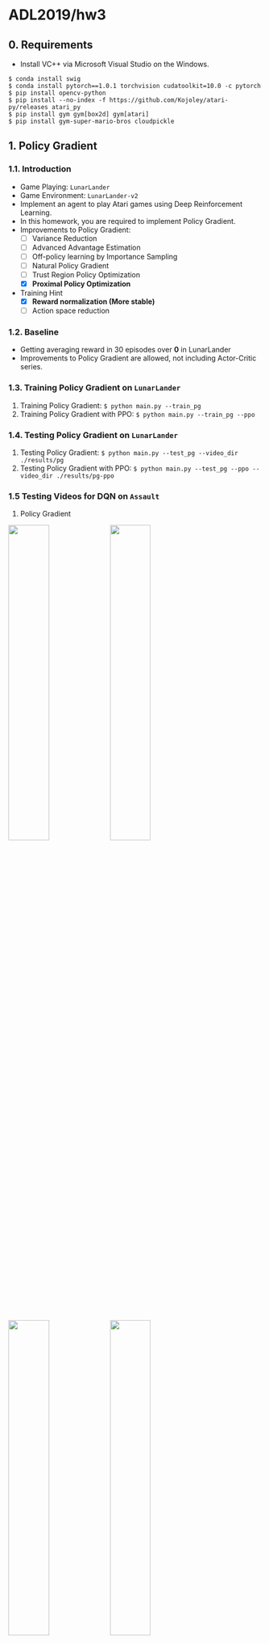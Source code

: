# ADL2019/hw3

## 0. Requirements
* Install VC++ via Microsoft Visual Studio on the Windows.
```shell
$ conda install swig
$ conda install pytorch==1.0.1 torchvision cudatoolkit=10.0 -c pytorch
$ pip install opencv-python
$ pip install --no-index -f https://github.com/Kojoley/atari-py/releases atari_py
$ pip install gym gym[box2d] gym[atari]
$ pip install gym-super-mario-bros cloudpickle
```

## 1. Policy Gradient

### 1.1. Introduction
* Game Playing: `LunarLander`
* Game Environment: `LunarLander-v2`
* Implement an agent to play Atari games using Deep Reinforcement Learning.
* In this homework, you are required to implement Policy Gradient.
* Improvements to Policy Gradient:
    * [ ] Variance Reduction
    * [ ] Advanced Advantage Estimation
    * [ ] Off-policy learning by Importance Sampling
    * [ ] Natural Policy Gradient
    * [ ] Trust Region Policy Optimization
    * [x] **Proximal Policy Optimization**
* Training Hint
    * [x] **Reward normalization (More stable)**
    * [ ] Action space reduction

### 1.2. Baseline
* Getting averaging reward in 30 episodes over **0** in LunarLander
* Improvements to Policy Gradient are allowed, not including Actor-Critic series.

### 1.3. Training Policy Gradient on `LunarLander`
1. Training Policy Gradient:
    `$ python main.py --train_pg`
2. Training Policy Gradient with PPO:
    `$ python main.py --train_pg --ppo`

### 1.4. Testing Policy Gradient on `LunarLander`
1. Testing Policy Gradient:
    `$ python main.py --test_pg --video_dir ./results/pg`
2. Testing Policy Gradient with PPO:
    `$ python main.py --test_pg --ppo --video_dir ./results/pg-ppo`

### 1.5 Testing Videos for DQN on `Assault`
1. Policy Gradient

<img src="https://github.com/JasonYao81000/ADL2019/blob/master/hw3/results/pg/openaigym.video.0.21396.video000000.gif" width="40%"><img src="https://github.com/JasonYao81000/ADL2019/blob/master/hw3/results/pg/openaigym.video.0.21396.video000001.gif" width="40%">

<img src="https://github.com/JasonYao81000/ADL2019/blob/master/hw3/results/pg/openaigym.video.0.21396.video000008.gif" width="40%"><img src="https://github.com/JasonYao81000/ADL2019/blob/master/hw3/results/pg/openaigym.video.0.21396.video000027.gif" width="40%">

2. Policy Gradient with PPO

<img src="https://github.com/JasonYao81000/ADL2019/blob/master/hw3/results/pg-ppo/openaigym.video.0.13592.video000000.gif" width="40%"><img src="https://github.com/JasonYao81000/ADL2019/blob/master/hw3/results/pg-ppo/openaigym.video.0.13592.video000001.gif" width="40%">

<img src="https://github.com/JasonYao81000/ADL2019/blob/master/hw3/results/pg-ppo/openaigym.video.0.13592.video000008.gif" width="40%"><img src="https://github.com/JasonYao81000/ADL2019/blob/master/hw3/results/pg-ppo/openaigym.video.0.13592.video000027.gif" width="40%">

### 1.6. Mean Reward in 30 Episodes
1. Policy Gradient: `Run 30 episodes, Mean: 159.41205516866356`
2. Policy Gradient with PPO: `Run 30 episodes, Mean: 218.51080037730148`

### 1.7. Learning Curve
* Learning Curve of Original Policy Gradient
<img src="https://github.com/JasonYao81000/ADL2019/blob/master/hw3/results/reward_episode_pg.png" width="100%">

* Learning Curve of Policy Gradient with Proximal Policy Optimization (PPO)
<img src="https://github.com/JasonYao81000/ADL2019/blob/master/hw3/results/reward_episode_pg-ppo.png" width="100%">

* Comparison of Original PG and PG with PPO
<img src="https://github.com/JasonYao81000/ADL2019/blob/master/hw3/results/reward_episode_pgs.png" width="100%">

## 2. Deep Q-Learning (DQN)

### 2.1. Introduction
* Game Playing: `Assault`
* Game Environment: `AssaultNoFrameskip-v0`
* Implement an agent to play Atari games using Deep Reinforcement Learning.
* In this homework, you are required to implement Deep Q-Learning (DQN).
* Improvements to DQN: 
  * [x] **Double Q-Learning**
  * [x] **Dueling Network**
  * [ ] Prioritized Replay Memory
  * [ ] Multi-Step Learning
  * [ ] Noisy DQN
  * [ ] Distributional DQN
* Training Hint
  * The action should act ε-greedily
    * [x] Random action with probability ε
    * [ ] Also in testing
  * Linearly decline ε from 0.9 to some small value, say 0.05
    * [x] Decline per step
    * [x] Randomness is for exploration, agent is weak at start
  * Hyperparameters
    * [x] Replay Memory Size: 10000
    * [x] Perform Update Current Network Step: 4
    * [x] Perform Update Target Network Step: 1000
    * [x] Learning Rate: 1e-4
    * [x] Batch Size: 32

### 2.2. Baseline
* Getting averaging reward in 100 episodes over **100** in Assault
* Improvements to DQN are allowed,  not including Actor-Critic series.

### 2.3. Training DQN on `Assault`
1. Training DQN:
    `$ python main.py --train_dqn`
2. Training Dual DQN:
    `$ python main.py --train_dqn --duel_dqn`
2. Training Double DQN:
    `$ python main.py --train_dqn --double_dqn`
2. Training Double Dual DQN:
    `$ python main.py --train_dqn --double_dqn --duel_dqn`

### 2.4. Testing DQN on `Assault`
1. Testing DQN:
    `$ python main.py --test_dqn --video_dir ./results/dqn`
2. Testing Dual DQN:
    `$ python main.py --test_dqn --duel_dqn --video_dir ./results/duel_dqn`
2. Testing Double DQN:
    `$ python main.py --test_dqn --double_dqn --video_dir ./results/double_dqn`
2. Testing Double Dual DQN:
    `$ python main.py --test_dqn --double_dqn --duel_dqn --video_dir ./results/double_duel_dqn`

### 2.5 Testing Videos for DQN on `Assault`
1. DQN

<img src="https://github.com/JasonYao81000/ADL2019/blob/master/hw3/results/dqn/openaigym.video.0.19364.video000000.gif" width="25%"><img src="https://github.com/JasonYao81000/ADL2019/blob/master/hw3/results/dqn/openaigym.video.0.19364.video000001.gif" width="25%"><img src="https://github.com/JasonYao81000/ADL2019/blob/master/hw3/results/dqn/openaigym.video.0.19364.video000008.gif" width="25%"><img src="https://github.com/JasonYao81000/ADL2019/blob/master/hw3/results/dqn/openaigym.video.0.19364.video000027.gif" width="25%">

2. Dual DQN

<img src="https://github.com/JasonYao81000/ADL2019/blob/master/hw3/results/duel_dqn/openaigym.video.0.2572.video000000.gif" width="25%"><img src="https://github.com/JasonYao81000/ADL2019/blob/master/hw3/results/duel_dqn/openaigym.video.0.2572.video000001.gif" width="25%"><img src="https://github.com/JasonYao81000/ADL2019/blob/master/hw3/results/duel_dqn/openaigym.video.0.2572.video000008.gif" width="25%"><img src="https://github.com/JasonYao81000/ADL2019/blob/master/hw3/results/duel_dqn/openaigym.video.0.2572.video000027.gif" width="25%">

3. Double DQN

<img src="https://github.com/JasonYao81000/ADL2019/blob/master/hw3/results/double_dqn/openaigym.video.0.14420.video000000.gif" width="25%"><img src="https://github.com/JasonYao81000/ADL2019/blob/master/hw3/results/double_dqn/openaigym.video.0.14420.video000001.gif" width="25%"><img src="https://github.com/JasonYao81000/ADL2019/blob/master/hw3/results/double_dqn/openaigym.video.0.14420.video000008.gif" width="25%"><img src="https://github.com/JasonYao81000/ADL2019/blob/master/hw3/results/double_dqn/openaigym.video.0.14420.video000027.gif" width="25%">

4. Double Dual DQN

<img src="https://github.com/JasonYao81000/ADL2019/blob/master/hw3/results/double_duel_dqn/openaigym.video.0.18952.video000000.gif" width="25%"><img src="https://github.com/JasonYao81000/ADL2019/blob/master/hw3/results/double_duel_dqn/openaigym.video.0.18952.video000001.gif" width="25%"><img src="https://github.com/JasonYao81000/ADL2019/blob/master/hw3/results/double_duel_dqn/openaigym.video.0.18952.video000008.gif" width="25%"><img src="https://github.com/JasonYao81000/ADL2019/blob/master/hw3/results/double_duel_dqn/openaigym.video.0.18952.video000027.gif" width="25%">

### 2.6. Mean Reward in 100 Episodes
1. DQN: `Run 100 episodes, Mean: 204.71`
2. Dual DQN: `Run 100 episodes, Mean: 193.49`
3. Double DQN: `Run 100 episodes, Mean: 188.83`
4. Double Dual DQN: `Run 100 episodes, Mean: 174.99`

### 2.7. Learning Curve
* Learning Curve of DQN
<img src="https://github.com/JasonYao81000/ADL2019/blob/master/hw3/results/reward_episode_dqn.png" width="100%">

* Learning Curve of Dual DQN
<img src="https://github.com/JasonYao81000/ADL2019/blob/master/hw3/results/reward_episode_duel.png" width="100%">

* Learning Curve of Double DQN
<img src="https://github.com/JasonYao81000/ADL2019/blob/master/hw3/results/reward_episode_double.png" width="100%">

* Learning Curve of Double Dual DQN
<img src="https://github.com/JasonYao81000/ADL2019/blob/master/hw3/results/reward_episode_double_duel.png" width="100%">

* Comparison of DQN, Dual DQN, Double DQN and Double Dual DQN
<img src="https://github.com/JasonYao81000/ADL2019/blob/master/hw3/results/reward_episode_dqns.png" width="100%">

## 3. Actor-Critic

### 3.1. Introduction
* Game Playing: `SuperMarioBros`
* Game Environment: `SuperMarioBros-v0`
* Implement an agent to play Super Mario Bros using Actor-Critic.

### 3.2. Baseline
* Simple Baseline: Getting averaging reward in 10 episodes over **1500** in SuperMarioBros
* Strong Baseline: Getting averaging reward in 10 episodes over **3000** in SuperMarioBros
* Training Hint
  * The action should act ε-greedily
    * [x] Random action with probability ε
    * [ ] Also in testing
  * Linearly decline ε from 0.9 to some small value, say 0.05
    * [x] Decline per step
    * [x] Randomness is for exploration, agent is weak at start
  * Hyperparameters
    * [x] Rollout Storage Size: 10
    * [x] Perform Update Network Step: 10
    * [x] Process Number: 32
    * [x] Learning Rate: 7e-4

### 3.3. Training A2C on `gym-super-mario-bros`
1. Training A2C on all worlds: `$ python main.py --train_mario --world 0`
2. Training A2C on the world 1: `$ python main.py --train_mario --world 1`

### 3.4. Testing A2C on `gym-super-mario-bros`
1. Testing A2C trained on **all worlds** starting from **world 1 stage 1**:
    `$ python main.py --test_mario --do_render --world 0 --video_dir ./results/a2c-all-1-1`
2. Testing A2C trained on the **world 1** starting from **world 1 stage 1**: 
    `$ python main.py --test_mario --do_render --world 1 --video_dir ./results/a2c-1-1-1`
3. Testing A2C trained on **all worlds** for **all worlds**:
    `$ python test_mario.py --test_mario --do_render --world 0 --video_dir ./results/a2c-all-all`
4. Testing A2C trained on the **world 1** for **all worlds**:
    `$ python test_mario.py --test_mario --do_render --world 1 --video_dir ./results/a2c-1-all`

### 3.5 Testing Videos for A2C on `gym-super-mario-bros`
1. Testing A2C trained on **all worlds** starting from **world 1 stage 1**:

2. Testing A2C trained on the **world 1** starting from **world 1 stage 1**: 

<img src="https://github.com/JasonYao81000/ADL2019/blob/master/hw3/results/a2c-1-1-1/openaigym.video.0.1804.video000000.gif">  <img src="https://github.com/JasonYao81000/ADL2019/blob/master/hw3/results/a2c-1-1-1/openaigym.video.0.1804.video000001.gif">  <img src="https://github.com/JasonYao81000/ADL2019/blob/master/hw3/results/a2c-1-1-1/openaigym.video.0.1804.video000008.gif">

3. Testing A2C trained on **all worlds** for **all worlds**:

4. Testing A2C trained on the **world 1** for **all worlds**:

| World\Stage |  1  |  2  |  3  |  4  |
| :---------: | :-: | :-: | :-: | :-: |
| 1 | <img src="https://github.com/JasonYao81000/ADL2019/blob/master/hw3/results/a2c-1-all/SuperMarioBros-1-1-v0.gif"> | <img src="https://github.com/JasonYao81000/ADL2019/blob/master/hw3/results/a2c-1-all/SuperMarioBros-1-2-v0.gif"> | <img src="https://github.com/JasonYao81000/ADL2019/blob/master/hw3/results/a2c-1-all/SuperMarioBros-1-3-v0.gif"> | <img src="https://github.com/JasonYao81000/ADL2019/blob/master/hw3/results/a2c-1-all/SuperMarioBros-1-4-v0.gif"> |
| 2 | <img src="https://github.com/JasonYao81000/ADL2019/blob/master/hw3/results/a2c-1-all/SuperMarioBros-2-1-v0.gif"> | <img src="https://github.com/JasonYao81000/ADL2019/blob/master/hw3/results/a2c-1-all/SuperMarioBros-2-2-v0.gif"> | <img src="https://github.com/JasonYao81000/ADL2019/blob/master/hw3/results/a2c-1-all/SuperMarioBros-2-3-v0.gif"> | <img src="https://github.com/JasonYao81000/ADL2019/blob/master/hw3/results/a2c-1-all/SuperMarioBros-2-4-v0.gif"> |
| 3 | <img src="https://github.com/JasonYao81000/ADL2019/blob/master/hw3/results/a2c-1-all/SuperMarioBros-3-1-v0.gif"> | <img src="https://github.com/JasonYao81000/ADL2019/blob/master/hw3/results/a2c-1-all/SuperMarioBros-3-2-v0.gif"> | <img src="https://github.com/JasonYao81000/ADL2019/blob/master/hw3/results/a2c-1-all/SuperMarioBros-3-3-v0.gif"> | <img src="https://github.com/JasonYao81000/ADL2019/blob/master/hw3/results/a2c-1-all/SuperMarioBros-3-4-v0.gif"> |
| 4 | <img src="https://github.com/JasonYao81000/ADL2019/blob/master/hw3/results/a2c-1-all/SuperMarioBros-4-1-v0.gif"> | <img src="https://github.com/JasonYao81000/ADL2019/blob/master/hw3/results/a2c-1-all/SuperMarioBros-4-2-v0.gif"> | <img src="https://github.com/JasonYao81000/ADL2019/blob/master/hw3/results/a2c-1-all/SuperMarioBros-4-3-v0.gif"> | <img src="https://github.com/JasonYao81000/ADL2019/blob/master/hw3/results/a2c-1-all/SuperMarioBros-4-4-v0.gif"> |
| 5 | <img src="https://github.com/JasonYao81000/ADL2019/blob/master/hw3/results/a2c-1-all/SuperMarioBros-5-1-v0.gif"> | <img src="https://github.com/JasonYao81000/ADL2019/blob/master/hw3/results/a2c-1-all/SuperMarioBros-5-2-v0.gif"> | <img src="https://github.com/JasonYao81000/ADL2019/blob/master/hw3/results/a2c-1-all/SuperMarioBros-5-3-v0.gif"> | <img src="https://github.com/JasonYao81000/ADL2019/blob/master/hw3/results/a2c-1-all/SuperMarioBros-5-4-v0.gif"> |
| 6 | <img src="https://github.com/JasonYao81000/ADL2019/blob/master/hw3/results/a2c-1-all/SuperMarioBros-6-1-v0.gif"> | <img src="https://github.com/JasonYao81000/ADL2019/blob/master/hw3/results/a2c-1-all/SuperMarioBros-6-2-v0.gif"> | <img src="https://github.com/JasonYao81000/ADL2019/blob/master/hw3/results/a2c-1-all/SuperMarioBros-6-3-v0.gif"> | <img src="https://github.com/JasonYao81000/ADL2019/blob/master/hw3/results/a2c-1-all/SuperMarioBros-6-4-v0.gif"> |
| 7 | <img src="https://github.com/JasonYao81000/ADL2019/blob/master/hw3/results/a2c-1-all/SuperMarioBros-7-1-v0.gif"> | <img src="https://github.com/JasonYao81000/ADL2019/blob/master/hw3/results/a2c-1-all/SuperMarioBros-7-2-v0.gif"> | <img src="https://github.com/JasonYao81000/ADL2019/blob/master/hw3/results/a2c-1-all/SuperMarioBros-7-3-v0.gif"> | <img src="https://github.com/JasonYao81000/ADL2019/blob/master/hw3/results/a2c-1-all/SuperMarioBros-7-4-v0.gif"> |
| 8 | <img src="https://github.com/JasonYao81000/ADL2019/blob/master/hw3/results/a2c-1-all/SuperMarioBros-8-1-v0.gif"> | <img src="https://github.com/JasonYao81000/ADL2019/blob/master/hw3/results/a2c-1-all/SuperMarioBros-8-2-v0.gif"> | <img src="https://github.com/JasonYao81000/ADL2019/blob/master/hw3/results/a2c-1-all/SuperMarioBros-8-3-v0.gif"> | <img src="https://github.com/JasonYao81000/ADL2019/blob/master/hw3/results/a2c-1-all/SuperMarioBros-8-4-v0.gif"> |

### 3.6. Mean Reward in 10 Episodes
1. Testing A2C trained on **all worlds** starting from **world 1 stage 1**:
    ``
2. Testing A2C trained on the **world 1** starting from **world 1 stage 1**: 
    `Run 10 episodes, Mean: 4015.8699999999953`
3. Testing A2C trained on **all worlds** for **all worlds**:
    ``
4. Testing A2C trained on the **world 1** for **all worlds**:
    ```
    Env: SuperMarioBros-1-1-v0, Run 10 episodes, Mean: 2240.850000000001
    Env: SuperMarioBros-1-2-v0, Run 10 episodes, Mean: 1582.4100000000012
    Env: SuperMarioBros-1-3-v0, Run 10 episodes, Mean: 555.2499999999999
    Env: SuperMarioBros-1-4-v0, Run 10 episodes, Mean: 1457.3900000000008
    Env: SuperMarioBros-2-1-v0, Run 10 episodes, Mean: 453.8199999999998
    Env: SuperMarioBros-2-2-v0, Run 10 episodes, Mean: 1278.5000000000007
    Env: SuperMarioBros-2-3-v0, Run 10 episodes, Mean: 819.9699999999997
    Env: SuperMarioBros-2-4-v0, Run 10 episodes, Mean: 253.88000000000002
    Env: SuperMarioBros-3-1-v0, Run 10 episodes, Mean: 420.3499999999999
    Env: SuperMarioBros-3-2-v0, Run 10 episodes, Mean: 538.7299999999998
    Env: SuperMarioBros-3-3-v0, Run 10 episodes, Mean: 408.60999999999996
    Env: SuperMarioBros-3-4-v0, Run 10 episodes, Mean: 288.59999999999997
    Env: SuperMarioBros-4-1-v0, Run 10 episodes, Mean: 577.39
    Env: SuperMarioBros-4-2-v0, Run 10 episodes, Mean: 230.07999999999998
    Env: SuperMarioBros-4-3-v0, Run 10 episodes, Mean: 351.27
    Env: SuperMarioBros-4-4-v0, Run 10 episodes, Mean: 216.67
    Env: SuperMarioBros-5-1-v0, Run 10 episodes, Mean: 413.0299999999999
    Env: SuperMarioBros-5-2-v0, Run 10 episodes, Mean: 567.9199999999997
    Env: SuperMarioBros-5-3-v0, Run 10 episodes, Mean: 434.42999999999995
    Env: SuperMarioBros-5-4-v0, Run 10 episodes, Mean: 243.29000000000002
    Env: SuperMarioBros-6-1-v0, Run 10 episodes, Mean: 455.98
    Env: SuperMarioBros-6-2-v0, Run 10 episodes, Mean: 381.4
    Env: SuperMarioBros-6-3-v0, Run 10 episodes, Mean: 293.27000000000004
    Env: SuperMarioBros-6-4-v0, Run 10 episodes, Mean: 464.34
    Env: SuperMarioBros-7-1-v0, Run 10 episodes, Mean: 347.09000000000003
    Env: SuperMarioBros-7-2-v0, Run 10 episodes, Mean: 706.6
    Env: SuperMarioBros-7-3-v0, Run 10 episodes, Mean: 476.28999999999996
    Env: SuperMarioBros-7-4-v0, Run 10 episodes, Mean: 285.99
    Env: SuperMarioBros-8-1-v0, Run 10 episodes, Mean: 344.25
    Env: SuperMarioBros-8-2-v0, Run 10 episodes, Mean: 278.83000000000004
    Env: SuperMarioBros-8-3-v0, Run 10 episodes, Mean: 462.8799999999998
    Env: SuperMarioBros-8-4-v0, Run 10 episodes, Mean: 168.51000000000002
    ```

### 3.7. Learning Curve
* Learning Curve of A2C
<img src="https://github.com/JasonYao81000/ADL2019/blob/master/hw3/results/reward_episode_a2c.png" width="100%">

###### tags: `NTU` `ADL` `2019`
